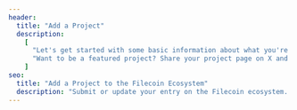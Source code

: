```yaml
---
header:
  title: "Add a Project"
  description:
    [
      "Let's get started with some basic information about what you're building. Please submit your project to the Filecoin ecosystem page below.",
      "Want to be a featured project? Share your project page on X and tag @filfoundation to be considered!",
    ]
seo:
  title: "Add a Project to the Filecoin Ecosystem"
  description: "Submit or update your entry on the Filecoin ecosystem. Want to be a featured project? Share your project page on X and tag @filfoundation to be considered!"
---
```

